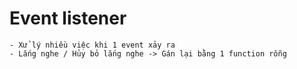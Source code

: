 # Event listener

```
- Xử lý nhiều việc khi 1 event xảy ra 
- Lắng nghe / Hủy bỏ lắng nghe -> Gán lại bằng 1 function rỗng
```